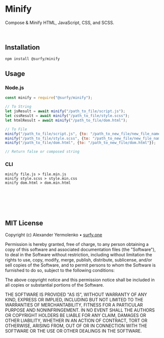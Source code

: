 # Minify
Compose &amp; Minify HTML, JavaScript, CSS, and SCSS.

<br/>

## Installation
```
npm install @surfy/minify
```

## Usage

### Node.js
```js
const minify = require("@surfy/minify");

// To String
let jsResult = await minify("/path_to_file/script.js");
let cssResult = await minify("/path_to_file/style.scss");
let htmlResult = await minify("/path_to_file/dom.html");

// To File
minify("/path_to_file/script.js", {to: "/path_to_new_file/new_file_name.js"});
minify("/path_to_file/style.scss", {to: "/path_to_new_file/new_file_name.css"});
minify("/path_to_file/dom.html", {to: "/path_to_new_file/dom.html"});

// Return false or composed string
```

### CLI
```
minify file.js > file.min.js
minify style.scss > style.min.css
minify dom.html > dom.min.html
```

<br />
<br />
<br />
<br />

## MIT License

Copyright (c) Alexander Yermolenko • [surfy.one](https://surfy.one)

Permission is hereby granted, free of charge, to any person obtaining a copy
of this software and associated documentation files (the "Software"), to deal
in the Software without restriction, including without limitation the rights
to use, copy, modify, merge, publish, distribute, sublicense, and/or sell
copies of the Software, and to permit persons to whom the Software is
furnished to do so, subject to the following conditions:

The above copyright notice and this permission notice shall be included in all
copies or substantial portions of the Software.

THE SOFTWARE IS PROVIDED "AS IS", WITHOUT WARRANTY OF ANY KIND, EXPRESS OR
IMPLIED, INCLUDING BUT NOT LIMITED TO THE WARRANTIES OF MERCHANTABILITY,
FITNESS FOR A PARTICULAR PURPOSE AND NONINFRINGEMENT. IN NO EVENT SHALL THE
AUTHORS OR COPYRIGHT HOLDERS BE LIABLE FOR ANY CLAIM, DAMAGES OR OTHER
LIABILITY, WHETHER IN AN ACTION OF CONTRACT, TORT OR OTHERWISE, ARISING FROM,
OUT OF OR IN CONNECTION WITH THE SOFTWARE OR THE USE OR OTHER DEALINGS IN THE
SOFTWARE.